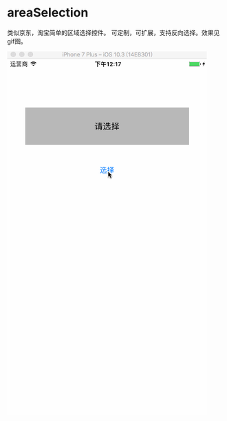 # areaSelection

类似京东，淘宝简单的区域选择控件。
可定制，可扩展，支持反向选择。效果见gif图。

![GIF](https://github.com/sunnyXn/areaSelection/blob/master/capture.gif)
